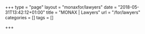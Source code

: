 +++
type = "page"
layout = "monaxfor/lawyers"
date = "2018-05-31T13:42:12+01:00"
title = "MONAX | Lawyers"
url = "/for/lawyers"
categories = []
tags = []

+++
